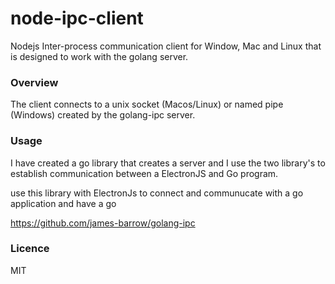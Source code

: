 # node-ipc-client
 Nodejs Inter-process communication client for Window, Mac and Linux that is designed to work with the golang server.


### Overview 

The client connects to a unix socket (Macos/Linux) or named pipe (Windows) created by the golang-ipc server. 

### Usage 

I have created a go library that creates a server and I use the two library's to establish communication between a ElectronJS and Go program.

use this library with ElectronJs to connect and communucate with a go application and have a go 

https://github.com/james-barrow/golang-ipc

### Licence

MIT 
